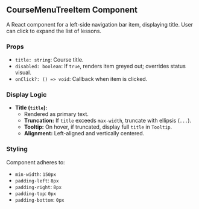 ## CourseMenuTreeItem Component

A React component for a left-side navigation bar item, displaying title.
User can click to expand the list of lessons.

### Props

* `title: string`: Course title.
* `disabled: boolean`: If `true`, renders item greyed out; overrides status visual.
* `onClick?: () => void`: Callback when item is clicked.

### Display Logic


* **Title (`title`):**
    * Rendered as primary text.
    * **Truncation:** If `title` exceeds `max-width`, truncate with ellipsis (`...`).
    * **Tooltip:** On hover, if truncated, display full `title` in `Tooltip`.
    * **Alignment:** Left-aligned and vertically centered.

### Styling

Component adheres to:

* `min-width`: `150px`
* `padding-left`: `8px`
* `padding-right`: `8px`
* `padding-top`: `0px`
* `padding-bottom`: `0px`


